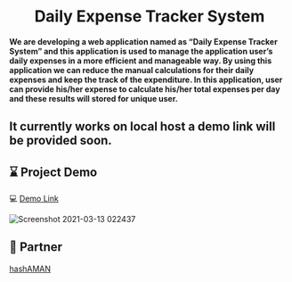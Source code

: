 

<h1 align="center">Daily Expense Tracker System</h1>


<h4> We are developing a web application named as “Daily Expense Tracker System” and this application is used to manage the application user’s daily expenses in a more efficient and manageable way. By using this application we can reduce the manual calculations for their daily expenses and keep the track of the expenditure. In this application, user can provide his/her expense to calculate his/her total expenses per day and these results will stored for unique user.</h4>
<h2> It currently works on local host a demo link will be provided soon.</h2>

## :hourglass: Project Demo


:computer: [Demo Link](https://angshubhadra.github.io/dets.git.io/)


![Screenshot 2021-03-13 022437](https://user-images.githubusercontent.com/61795945/110997827-f5b32b80-83a3-11eb-9e88-a5f058c46727.png)




## :handshake: Partner 

[hashAMAN](/https://github.com/hashAMAN)


























